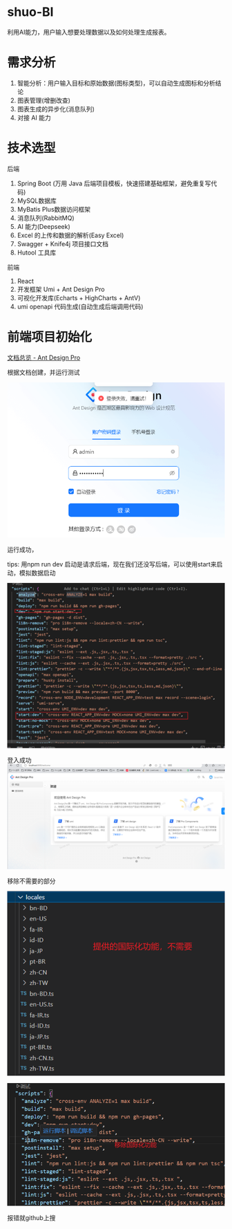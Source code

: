 # shuo-BI

利用AI能力，用户输入想要处理数据以及如何处理生成报表。

# 需求分析

1. 智能分析：用户输入目标和原始数据(图标类型)，可以自动生成图标和分析结论
2. 图表管理(增删改查)
3. 图表生成的异步化(消息队列)
4. 对接 AI 能力

# 技术选型

后端

1. Spring Boot (万用 Java 后端项目模板，快速搭建基础框架，避免重复写代码)
2. MySQL数据库
3. MyBatis Plus数据访问框架
4. 消息队列(RabbitMQ)
5. AI 能力(Deepseek)
6. Excel 的上传和数据的解析(Easy Excel)
7. Swagger + Knife4j 项目接口文档
8. Hutool 工具库



前端

1. React
2. 开发框架 Umi + Ant Design Pro
3. 可视化开发库(Echarts + HighCharts + AntV) 
4. umi openapi 代码生成(自动生成后端调用代码) 



# 前端项目初始化

[文档总览 - Ant Design Pro](https://pro.ant.design/zh-CN/docs/overview)

根据文档创建，并运行测试

![image-20250306132045973](images/开发手册.assets/image-20250306132045973.png)

运行成功，

tips: 用npm run dev 启动是请求后端，现在我们还没写后端，可以使用start来启动，模拟数据启动



![image-20250306132333956](images/开发手册.assets/image-20250306132333956.png)

登入成功![image-20250306132518734](images/开发手册.assets/image-20250306132518734.png)

移除不需要的部分



![image-20250306132803842](images/开发手册.assets/image-20250306132803842.png)

![image-20250306132909530](images/开发手册.assets/image-20250306132909530.png)

报错就github上搜